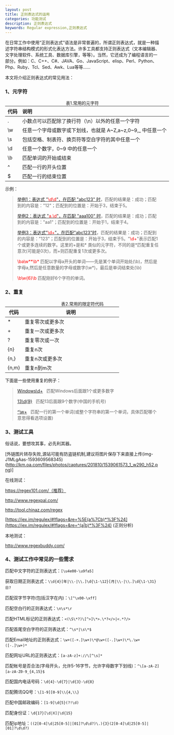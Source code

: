 ```yaml
---
layout: post
title: 正则表达式的运用
categories: 功能测试
description: 正则表达式
keywords: Regular expression,正则表达式
---
```




在日常工作中使用“正则表达式”语法是非常普遍的，所谓正则表达式，就是一种描述字符串结构模式的形式化表达方法。许多工具都支持正则表达式（文本编辑器、文字处理软件、系统工具、数据库引擎，等等）。当然，它还成为了编程语言的一部分。例如：C、C++、C#、JAVA、Go、JavaScript、elisp、Perl、Python、Php、Ruby、Tcl、Sed、Awk、Lua等等......

本文将介绍正则表达式的常见用法：

### 1、元字符
<center>表1.常用的元字符</center>

<table  style="width:600px; margin:auto;">
  <thead>
    <tr>
      <th>代码</th>
      <th align="left">说明</th>
    </tr>
  </thead>
  <tbody>
    <tr>
      <td>.</td>
      <td align="left">小数点可以匹配除了换行符（\n）以外的任意一个字符</td>
    </tr>
    <tr>
      <td>\w</td>
      <td align="left">任意一个字母或数字或下划线，也就是 A~Z,a~z,0~9,_ 中任意一个</td>
    </tr>
    <tr>
      <td>\s</td>
      <td align="left">包括空格、制表符、换页符等空白字符的其中任意一个</td>
    </tr>
    <tr>
      <td>\d</td>
      <td align="left">任意一个数字，0~9 中的任意一个</td>
    </tr>
    <tr>
      <td>\b</td>
      <td align="left">匹配单词的开始或结束</td>
    </tr>
    <tr>
      <td>^</td>
      <td align="left">匹配一行的开头位置</td>
    </tr>
    <tr>
      <td>$</td>
      <td align="left">匹配一行的结束位置</td>
    </tr>
  </tbody>
</table>



示例：

>[举例1：表达式 "<font color="red">\d\d</font>"，在匹配 "abc123" 时](http://www.regexlab.com/zh/workshop.asp?pat=\d\d&txt=abc123)，匹配的结果是：成功；匹配到的内容是："12"；匹配到的位置是：开始于3，结束于5。
>
>[举例2：表达式 "<font color="red">a.\d</font>"，在匹配 "aaa100" 时](http://www.regexlab.com/zh/workshop.asp?pat=a.\d&txt=aaa100)，匹配的结果是：成功；匹配到的内容是："aa1"；匹配到的位置是：开始于1，结束于4。
>
>[举例3：表达式"<font color="red">\d+</font>"，在匹配"abc123"时](http://www.regexlab.com/zh/workshop.htm?pat=%5Cd%2B&txt=abc123&dlt=0)，匹配的结果是：成功；匹配到的内容是："123"；匹配到的位置是：开始于3，结束于5。"<font color="red">\d+</font>"表示匹配1个或更多连续的数字。这里的+是和* 类似的元字符，不同的是*匹配重复任意次(可能是0次)，而+则匹配重复1次或更多次。
>
><font color="red">\ba\w**\b*</font> 
>匹配以字母a开头的单词——先是某个单词开始处(\b)，然后是字母a,然后是任意数量的字母或数字(\w*)，最后是单词结束处(\b)
>
><font color="red">\b\w{6}\b</font>
>匹配刚好6个字符的单词。



### 2、重复

<center>表2.常用的限定符代码</center>

<table  style="width:600px; margin:auto;">
  <thead>
    <tr>
      <th>代码</th>
      <th>说明</th>
    </tr>
  </thead>
  <tbody>
    <tr>
      <td>*</td>
      <td align="left">重复零次或更多次&nbsp;&nbsp;&nbsp;&nbsp;&nbsp;&nbsp;&nbsp;&nbsp;&nbsp;&nbsp;&nbsp;&nbsp;&nbsp;&nbsp;&nbsp;&nbsp;&nbsp;&nbsp;&nbsp;&nbsp;&nbsp;&nbsp;&nbsp;&nbsp;&nbsp;&nbsp;&nbsp;&nbsp;&nbsp;&nbsp;&nbsp;&nbsp;&nbsp;&nbsp;&nbsp;&nbsp;&nbsp;&nbsp;&nbsp;&nbsp;</td>
    </tr>
    <tr>
      <td>+</td>
      <td align="left">重复一次或更多次</td>
    </tr>
    <tr>
      <td>?</td>
      <td align="left">重复零次或一次</td>
    </tr>
    <tr>
      <td>{n}</td>
      <td align="left">重复n次</td>
    </tr>
    <tr>
      <td>{n,}</td>
      <td align="left">重复n次或更多次</td>
    </tr>
    <tr>
      <td>{n,m}</td>
      <td align="left">重复n到m次</td>
    </tr>
  </tbody>
</table>




下面是一些使用重复的例子：

> [Windows\d+](http://www.regexlab.com/zh/workshop.htm?pat=Windows%5Cd%2B&rto=1&txt=Windows12345%0AWindowsaaaaa%0AWindows%u55EF%u55EF%u55EF%u55EF%u55EF%u55EF&dlt=0)     &nbsp;&nbsp;匹配Windows后面跟1个或更多数字
>
> [13\d{9}](http://www.regexlab.com/zh/workshop.htm?pat=Windows%5Cd%2B&rto=1&txt=Windows12345%0AWindowsaaaaa%0AWindows%u55EF%u55EF%u55EF%u55EF%u55EF%u55EF&dlt=0)             &nbsp;&nbsp;匹配13后面跟9个数字(中国的手机号)
>
> [\^\w+](http://www.regexlab.com/zh/workshop.htm?pat=Windows%5Cd%2B&rto=1&txt=Windows12345%0AWindowsaaaaa%0AWindows%u55EF%u55EF%u55EF%u55EF%u55EF%u55EF&dlt=0)                &nbsp;&nbsp;匹配一行的第一个单词(或整个字符串的第一个单词，具体匹配哪个意思得看选项设置)



### 3、测试工具

俗话说，要想攻其事，必先利其器。

[外链图片转存失败,源站可能有防盗链机制,建议将图片保存下来直接上传(img-J1MLgAas-1593609568345)(http://km.oa.com/files/photos/captures/201810/1539061573_1_w290_h52.png)]

在线测试：

https://regex101.com/（推荐）

http://www.regexpal.com/

http://tool.chinaz.com/regex

[https://jex.im/regulex/#!flags=&re=%5E(a%7Cb)*%3F%24](https://jex.im/regulex/#!flags=&re=^(a|b)*%3F%24)  (正则分析)

本地测试：

http://www.regexbuddy.com/

### 4、测试工作中常见的一些需求

匹配中文字符的正则表达式：`[\u4e00-\u9fa5] 　　`

获取日期正则表达式：`\\d{4}[年|\\-|\\.]\d{\1-\12}[月|\\-|\\.]\d{\1-\31}日? 　　`　

匹配双字节字符(包括汉字在内)：`\[^\x00-\xff]　　`

匹配空白行的正则表达式：`\n\s*\r 　`

匹配HTML标记的正则表达式：`<(\S\*?)\[^>]\*>.\*?</>|<.*?/> 　`

匹配首尾空白字符的正则表达式：`^\s*|\s\*$　　`

匹配Email地址的正则表达式：`\w+([-+.]\w+)\*@\w+([-.]\w+)\*\.\w+([-.]\w+)*　`

匹配网址URL的正则表达式：`[a-zA-z]+://\[^\s]*　　`

匹配帐号是否合法(字母开头，允许5-16字节，允许字母数字下划线)：`^\[a-zA-Z][a-zA-Z0-9_{4,15}$　　`

匹配国内电话号码：`\d{4}-\d{7}|\d{3}-\d{8}　`

匹配腾讯QQ号：`\[1-9][0-9]\\{4,\\}　　`

匹配中国邮政编码：`[1-9]\d{5}(?!\d)　　`

匹配身份证：`\d{17}[\d|X]|\d{15}　`

匹配ip地址：`((2[0-4]\d|25[0-5]|[01]?\d\d?)\.){3}(2[0-4]\d|25[0-5]|[01]?\d\d?)`

